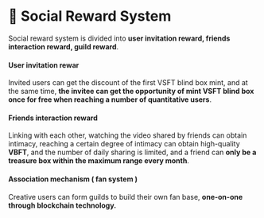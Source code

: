 # 🧧 Social Reward System

Social reward system is divided into **user invitation reward, friends interaction reward, guild reward**.

#### **User invitation rewar**

Invited users can get the discount of the first VSFT blind box mint, and at the same time, **the invitee can get the opportunity of mint VSFT blind box once for free when reaching a number of quantitative users**.

#### Friends interaction reward

Linking with each other, watching the video shared by friends can obtain intimacy, reaching a certain degree of intimacy can obtain high-quality **VBFT**, and the number of daily sharing is limited, and a friend can **only be a treasure box within the maximum range every month**.

#### Association mechanism ( fan system )

Creative users can form guilds to build their own fan base, **one-on-one through blockchain technology.**
